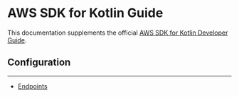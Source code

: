 # AWS SDK for Kotlin Guide

This documentation supplements the official [AWS SDK for Kotlin Developer Guide](https://docs.aws.amazon.com/sdk-for-kotlin/latest/developer-guide/home.html).


## Configuration
------------------

* [Endpoints](./configuring/endpoints.md)